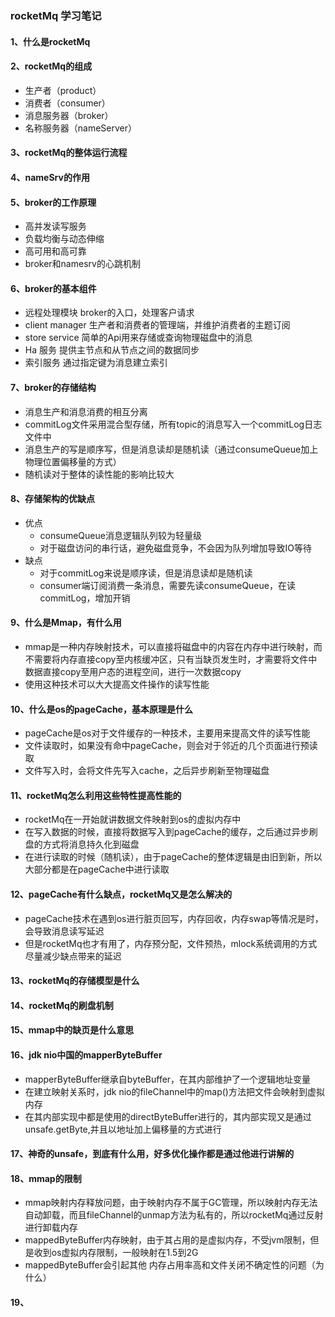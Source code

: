 ### rocketMq 学习笔记

#### 1、什么是rocketMq
#### 2、rocketMq的组成
 - 生产者（product）
 - 消费者（consumer）
 - 消息服务器（broker）
 - 名称服务器（nameServer）
#### 3、rocketMq的整体运行流程
#### 4、nameSrv的作用
#### 5、broker的工作原理
 - 高并发读写服务
 - 负载均衡与动态伸缩
 - 高可用和高可靠
 - broker和namesrv的心跳机制
#### 6、broker的基本组件
 - 远程处理模块 broker的入口，处理客户请求
 - client manager 生产者和消费者的管理端，并维护消费者的主题订阅
 - store service 简单的Api用来存储或查询物理磁盘中的消息
 - Ha 服务 提供主节点和从节点之间的数据同步
 - 索引服务 通过指定键为消息建立索引
#### 7、broker的存储结构
 - 消息生产和消息消费的相互分离
 - commitLog文件采用混合型存储，所有topic的消息写入一个commitLog日志文件中
 - 消息生产的写是顺序写，但是消息读却是随机读（通过consumeQueue加上物理位置偏移量的方式）
 - 随机读对于整体的读性能的影响比较大
#### 8、存储架构的优缺点
 - 优点
    - consumeQueue消息逻辑队列较为轻量级
    - 对于磁盘访问的串行话，避免磁盘竞争，不会因为队列增加导致IO等待
 - 缺点
    - 对于commitLog来说是顺序读，但是消息读却是随机读
    - consumer端订阅消费一条消息，需要先读consumeQueue，在读commitLog，增加开销
#### 9、什么是Mmap，有什么用
 - mmap是一种内存映射技术，可以直接将磁盘中的内容在内存中进行映射，而不需要将内存直接copy至内核缓冲区，只有当缺页发生时，才需要将文件中数据直接copy至用户态的进程空间，进行一次数据copy
 - 使用这种技术可以大大提高文件操作的读写性能
#### 10、什么是os的pageCache，基本原理是什么
 - pageCache是os对于文件缓存的一种技术，主要用来提高文件的读写性能
 - 文件读取时，如果没有命中pageCache，则会对于邻近的几个页面进行预读取
 - 文件写入时，会将文件先写入cache，之后异步刷新至物理磁盘
#### 11、rocketMq怎么利用这些特性提高性能的
 - rocketMq在一开始就讲数据文件映射到os的虚拟内存中
 - 在写入数据的时候，直接将数据写入到pageCache的缓存，之后通过异步刷盘的方式将消息持久化到磁盘
 - 在进行读取的时候（随机读），由于pageCache的整体逻辑是由旧到新，所以大部分都是在pageCache中进行读取
#### 12、pageCache有什么缺点，rocketMq又是怎么解决的
 - pageCache技术在遇到os进行脏页回写，内存回收，内存swap等情况是时，会导致消息读写延迟
 - 但是rocketMq也才有用了，内存预分配，文件预热，mlock系统调用的方式尽量减少缺点带来的延迟
#### 13、rocketMq的存储模型是什么
#### 14、rocketMq的刷盘机制

#### 15、mmap中的缺页是什么意思
#### 16、jdk nio中国的mapperByteBuffer
 - mapperByteBuffer继承自byteBuffer，在其内部维护了一个逻辑地址变量
 - 在建立映射关系时，jdk nio的fileChannel中的map()方法把文件会映射到虚拟内存
 - 在其内部实现中都是使用的directByteBuffer进行的，其内部实现又是通过unsafe.getByte,并且以地址加上偏移量的方式进行
#### 17、神奇的unsafe，到底有什么用，好多优化操作都是通过他进行讲解的
#### 18、mmap的限制
 - mmap映射内存释放问题，由于映射内存不属于GC管理，所以映射内存无法自动卸载，而且fileChannel的unmap方法为私有的，所以rocketMq通过反射进行卸载内存
 - mappedByteBuffer内存映射，由于其占用的是虚拟内存，不受jvm限制，但是收到os虚拟内存限制，一般映射在1.5到2G
 - mappedByteBuffer会引起其他 内存占用率高和文件关闭不确定性的问题（为什么）
#### 19、
